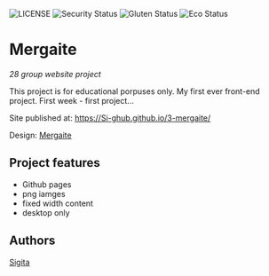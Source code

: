 ![LICENSE](https://img.shields.io/badge/license-MIT-blue.svg?style=flat-square)
![Security Status](https://img.shields.io/security-headers?label=Security&url=https%3A%2F%2Fgithub.com&style=flat-square)
![Gluten Status](https://img.shields.io/badge/Gluten-Free-green.svg)
![Eco Status](https://img.shields.io/badge/ECO-Friendly-green.svg)

# Mergaite

_28 group website project_

This project is for educational porpuses only. My first ever front-end project. First week - first project...

Site published at: https://Si-ghub.github.io/3-mergaite/

Design: [Mergaite](https://cdn.discordapp.com/attachments/648536139677958156/648860692459290634/unknown.png)


## Project features

- Github pages
- png iamges
- fixed width content
- desktop only

## Authors

[Sigita](https://github.com/Si-ghub)
